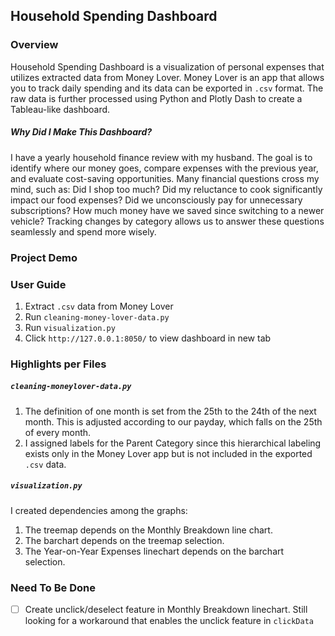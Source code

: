 ## Household Spending Dashboard

### Overview
Household Spending Dashboard is a visualization of personal expenses that utilizes extracted data from Money Lover. Money Lover is an app that allows you to track daily spending and its data can be exported in `.csv` format. The raw data is further processed using Python and Plotly Dash to create a Tableau-like dashboard.

##### Why Did I Make This Dashboard?
I have a yearly household finance review with my husband. The goal is to identify where our money goes, compare expenses with the previous year, and evaluate cost-saving opportunities. Many financial questions cross my mind, such as: Did I shop too much? Did my reluctance to cook significantly impact our food expenses? Did we unconsciously pay for unnecessary subscriptions? How much money have we saved since switching to a newer vehicle? Tracking changes by category allows us to answer these questions seamlessly and spend more wisely.

### Project Demo

### User Guide
1. Extract `.csv` data from Money Lover
2. Run `cleaning-money-lover-data.py` 
3. Run `visualization.py` 
4. Click `http://127.0.0.1:8050/` to view dashboard in new tab

### Highlights per Files

##### `cleaning-moneylover-data.py`
1. The definition of one month is set from the 25th to the 24th of the next month. This is adjusted according to our payday, which falls on the 25th of every month.
2. I assigned labels for the Parent Category since this hierarchical labeling exists only in the Money Lover app but is not included in the exported `.csv` data.

##### `visualization.py`
I created dependencies among the graphs:
1. The treemap depends on the Monthly Breakdown line chart.
2. The barchart depends on the treemap selection.
3. The Year-on-Year Expenses linechart depends on the barchart selection. 

### Need To Be Done
- [ ] Create unclick/deselect feature in Monthly Breakdown linechart. Still looking for a workaround that enables the unclick feature in `clickData`
